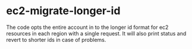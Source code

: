 # ec2-migrate-longer-id
The code opts the entire account in to the longer id format for ec2 resources in each region with a single request. It will also print status and revert to shorter ids in case of problems. 

